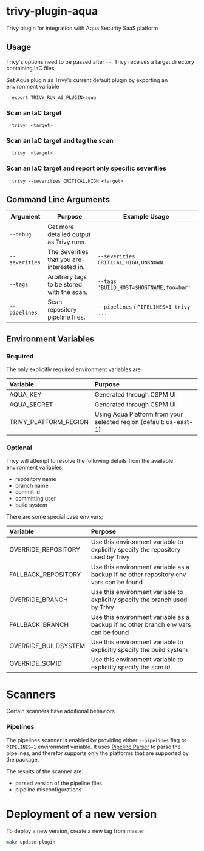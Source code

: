 # trivy-plugin-aqua

Trivy plugin for integration with Aqua Security SaaS platform

## Usage

Trivy's options need to be passed after `--`. Trivy receives a target directory containing IaC files

Set Aqua plugin as Trivy's current default plugin by exporting an environment variable

```
  export TRIVY_RUN_AS_PLUGIN=aqua
```

### Scan an IaC target

```
  trivy  <target>
```

### Scan an IaC target and tag the scan

```
  trivy  <target>
```

### Scan an IaC target and report only specific severities

```
  trivy --severities CRITICAL,HIGH <target>
```

## Command Line Arguments

| Argument       | Purpose                                    | Example Usage                           |
| -------------- | ------------------------------------------ | --------------------------------------- |
| `--debug`      | Get more detailed output as Trivy runs.    |                                         |
| `--severities` | The Severities that you are interested in. | `--severities CRITICAL,HIGH,UNKNOWN`    |
| `--tags`       | Arbitrary tags to be stored with the scan. | `--tags 'BUILD_HOST=$HOSTNAME,foo=bar'` |
| `--pipelines`  | Scan repository pipeline files.            | `--pipelines` / `PIPELINES=1 trivy ...` |

## Environment Variables

### Required

The only explicitly required environment variables are

| Variable              | Purpose                                                            |
| :-------------------- | :----------------------------------------------------------------- |
| AQUA_KEY              | Generated through CSPM UI                                          |
| AQUA_SECRET           | Generated through CSPM UI                                          |
| TRIVY_PLATFORM_REGION | Using Aqua Platform from your selected region (default: us-east-1) |

### Optional

Trivy will attempt to resolve the following details from the available environment variables;

- repository name
- branch name
- commit id
- committing user
- build system

There are some special case env vars;

| Variable             | Purpose                                                                                |
| :------------------- | :------------------------------------------------------------------------------------- |
| OVERRIDE_REPOSITORY  | Use this environment variable to explicitly specify the repository used by Trivy       |
| FALLBACK_REPOSITORY  | Use this environment variable as a backup if no other repository env vars can be found |
| OVERRIDE_BRANCH      | Use this environment variable to explicitly specify the branch used by Trivy           |
| FALLBACK_BRANCH      | Use this environment variable as a backup if no other branch env vars can be found     |
| OVERRIDE_BUILDSYSTEM | Use this environment variable to explicitly specify the build system                   |
| OVERRIDE_SCMID       | Use this environment variable to explicitly specify the scm id                         |

# Scanners

Certain scanners have additional behaviors

### Pipelines

The pipelines scanner is enabled by providing either `--pipelines` flag or `PIPELINES=1` environment variable.
It uses [Pipeline Parser](https://github.com/argonsecurity/pipeline-parser) to parse the pipelines, and therefor supports only the platforms that are supported by the package.

The results of the scanner are:

- parsed version of the pipeline files
- pipeline misconfigurations

# Deployment of a new version

To deploy a new version, create a new tag from master

```bash
make update-plugin
```
